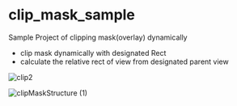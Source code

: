 # clip_mask_sample
Sample Project of clipping mask(overlay) dynamically

- clip mask dynamically with designated Rect
- calculate the relative rect of view from designated parent view

![clip2](https://user-images.githubusercontent.com/40135056/69638854-def9a000-109e-11ea-81a8-5ae9e00cea8d.gif)

![clipMaskStructure (1)](https://user-images.githubusercontent.com/40135056/69766753-c54e7a80-11bc-11ea-9e81-fa1658edae01.png)
